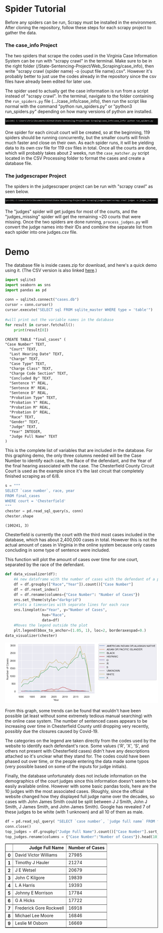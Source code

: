 # Spider Tutorial

Before any spiders can be run, Scrapy must be installed in the environment. After cloning the repository, follow these steps for each scrapy project to gather the data.

### The case_info Project

The two spiders that scrape the codes used in the Virginia Case Information System can be run with "scrapy crawl" in the terminal. Make sure to be in the right folder (/State-Sentencing-Project/Web_Scraping/case_info), then write "scrapy crawl {spider name} -o {ouput file name}.csv". However it's probably better to just use the codes already in the repository since the csv files have already been edited for later use.

The spider used to actually get the case information is run from a script instead of "scrapy crawl". In the terminal, navigate to the folder containing the `run_spiders.py` file (.../case_info/case_info), then run the script like normal with the command "python run_spiders.py" or "python3 run_spiders.py" depending on how many versions of python are installed. 

![run case spiders](images/run_spiders.PNG)

One spider for each circuit court will be created, so at the beginning, 119 spiders should be running concurrently, but the smaller courts will finish much faster and close on their own. As each spider runs, it will be yielding data to its own csv file for 119 csv files in total. Once all the courts are done, which will probably takes about 2 weeks, run the `case_matcher.py` script located in the CSV Processing folder to format the cases and create a database file.

### The judgescraper Project

The spiders in the judgescraper project can be run with "scrapy crawl" as seen below. 

![run judge spiders](images/scrapy_crawl.PNG)

The "judges" spider will get judges for most of the courts, and the "judges_missing" spider will get the remaining ~20 courts that were missing. Once the two spiders are done running, `process_judges.py` will convert the judge names into their IDs and combine the separate list from each spider into one judges.csv file.

# Demo

The database file is inside cases.zip for download, and here's a quick demo using it. (The CSV version is also linked [here](https://drive.google.com/file/d/1gWo2w5_Pd2HClLAg6dbJ0pi1v95SYeG6/view?usp=sharing).)

```python
import sqlite3 
import seaborn as sns 
import pandas as pd
```
```python
conn = sqlite3.connect("cases.db")
cursor = conn.cursor()
cursor.execute("SELECT sql FROM sqlite_master WHERE type = 'table'")

#will print out the variable names in the database
for result in cursor.fetchall():
    print(result[0])
```

    CREATE TABLE "final_cases" (
    "Case Number" TEXT,
      "Court" TEXT,
      "Last Hearing Date" TEXT,
      "Charge" TEXT,
      "Case Type" TEXT,
      "Charge Class" TEXT,
      "Charge Code Section" TEXT,
      "Concluded By" TEXT,
      "Sentence Y" REAL,
      "Sentence M" REAL,
      "Sentence D" REAL,
      "Probation Type" TEXT,
      "Probation Y" REAL,
      "Probation M" REAL,
      "Probation D" REAL,
      "Race" TEXT,
      "Gender" TEXT,
      "Judge" TEXT,
      "Year" INTEGER,
      "Judge Full Name" TEXT
    )
    
This is the complete list of variables that are included in the database. For this graphing demo, the only three columns needed will be the Case Number to identify each case, the Race of the defendant, and the Year of the final hearing associated with the case. The Chesterfield County Circuit Court is used as the example since it's the last circuit that completely finished scraping as of 6/8.
```python
s = """
SELECT `case number`, race, year 
FROM final_cases
WHERE court = 'Chesterfield'
"""
chester = pd.read_sql_query(s, conn)
chester.shape
```
    (100241, 3)

Chesterfield is currently the court with the third most cases included in the database, which has about 2,400,000 cases in total. However this is not the actual amount of cases in Virginia in the online system because only cases concluding in some type of sentence were included.

This function will plot the amount of cases over time for one court, separated by the race of the defendant.
```python
def data_visualizer(df):
    #A new dataframe with the number of cases with the defendant of a particular race every year
    df = df.groupby(["Race","Year"]).count()["Case Number"]
    df = df.reset_index()
    df = df.rename(columns={"Case Number": "Number of Cases"})
    sns.set_theme(style="darkgrid")
    #Plots a timeseries with separate lines for each race
    sns.lineplot(x="Year", y="Number of Cases",
                 hue="Race",
                 data=df)
    #Moves the legend outside the plot
    plt.legend(bbox_to_anchor=(1.05, 1), loc=2, borderaxespad=0.)
data_visualizer(chester)
```

![plot](images/demo_graph.png)

From this graph, some trends can be found that wouldn't have been possible (at least without some extremely tedious manual searching) with the online case system. The number of sentenced cases appears to be increasing over time in Chesterfield County until dropping very recently, possibly due the closures caused by Covid-19. 

The categories on the legend are taken directly from the codes used by the website to identify each defendant's race. Some values ('R', 'X', 'S', and others not present with Chesterfield cases) didn't have any descriptions attached so it's unclear what they stand for. The codes could have been phased out over time, or the people entering the data made some typos (very possible based on some of the inputs for judge initials).
    
Finally, the database unfortunately does not include information on the demographics of the court judges since this information doesn't seem to be easily available online. However with some basic pandas tools, here are the 10 judges with the most associated cases. (Roughly, since the official website changed how they displayed full judge name over the decades, so cases with John James Smith could be split between J J Smith, John J Smith, J James Smith, and John James Smith). Google has revealed 7 of these judges to be white (with 1 unknown) and all 10 of them as male.

```python
df = pd.read_sql_query( "SELECT `case number`, `judge full name` FROM final_cases", conn)
conn.close()
top_judges = df.groupby("Judge Full Name").count()["Case Number"].sort_values(ascending=False).reset_index()
top_judges.rename(columns = {"Case Number":"Number of Cases"}).head(10)
```

<div>
<table border="1" class="dataframe">
  <thead>
    <tr style="text-align: right;">
      <th></th>
      <th>Judge Full Name</th>
      <th>Number of Cases</th>
    </tr>
  </thead>
  <tbody>
    <tr>
      <th>0</th>
      <td>David Victor Williams</td>
      <td>27985</td>
    </tr>
    <tr>
      <th>1</th>
      <td>Timothy J Hauler</td>
      <td>21274</td>
    </tr>
    <tr>
      <th>2</th>
      <td>J E Wetsel</td>
      <td>20679</td>
    </tr>
    <tr>
      <th>3</th>
      <td>John C Kilgore</td>
      <td>19839</td>
    </tr>
    <tr>
      <th>4</th>
      <td>L A Harris</td>
      <td>19393</td>
    </tr>
    <tr>
      <th>5</th>
      <td>Johnny E Morrison</td>
      <td>17784</td>
    </tr>
    <tr>
      <th>6</th>
      <td>G A Hicks</td>
      <td>17722</td>
    </tr>
    <tr>
      <th>7</th>
      <td>Frederick Gore Rockwell</td>
      <td>16918</td>
    </tr>
    <tr>
      <th>8</th>
      <td>Michael Lee Moore</td>
      <td>16846</td>
    </tr>
    <tr>
      <th>9</th>
      <td>Leslie M Osborn</td>
      <td>16669</td>
    </tr>
  </tbody>
</table>
</div>

